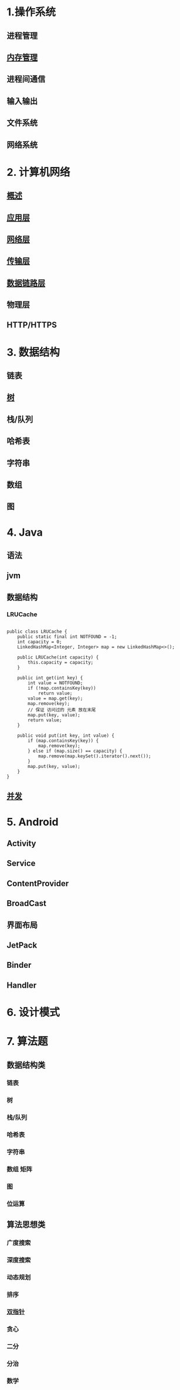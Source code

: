 # 1.操作系统

## 进程管理 

##  [内存管理](https://github.com/Gong-Shijie/developer-skillpoints/blob/master/source/%E5%86%85%E5%AD%98%E7%AE%A1%E7%90%86.md)

## 进程间通信

## 输入输出 

## 文件系统

## 网络系统 

# 2. 计算机网络 

## [概述](https://github.com/Gong-Shijie/developer-skillpoints/blob/master/source/%E7%BD%91%E7%BB%9C%E6%A6%82%E8%BF%B0.md)  

## [应用层](https://github.com/Gong-Shijie/developer-skillpoints/blob/master/source/%E5%BA%94%E7%94%A8%E5%B1%82.md)   

## [网络层](https://github.com/Gong-Shijie/developer-skillpoints/blob/master/source/%E7%BD%91%E7%BB%9C%E5%B1%82.md)   

## [传输层](https://github.com/Gong-Shijie/developer-skillpoints/blob/master/source/%E4%BC%A0%E8%BE%93%E5%B1%82.md)  

## [数据链路层](https://github.com/Gong-Shijie/developer-skillpoints/blob/master/source/%E6%95%B0%E6%8D%AE%E9%93%BE%E8%B7%AF%E5%B1%82.md)  

## 物理层

## HTTP/HTTPS

# 3. 数据结构 

## 链表 

## [树](https://github.com/Gong-Shijie/developer-skillpoints/blob/master/source/%E6%A0%91.md)

## 栈/队列 

## 哈希表 

## 字符串 

## 数组 

## 图 

# 4. Java

## 语法 

## jvm 

## 数据结构 

### LRUCache  
```

public class LRUCache {
    public static final int NOTFOUND = -1;
    int capacity = 0;
    LinkedHashMap<Integer, Integer> map = new LinkedHashMap<>();

    public LRUCache(int capacity) {
        this.capacity = capacity;
    }

    public int get(int key) {
        int value = NOTFOUND;
        if (!map.containsKey(key))
            return value;
        value = map.get(key);
        map.remove(key);
        // 保证 访问过的 元素 放在末尾
        map.put(key, value);
        return value;
    }

    public void put(int key, int value) {
        if (map.containsKey(key)) {
            map.remove(key);
        } else if (map.size() == capacity) {
            map.remove(map.keySet().iterator().next());
        }
        map.put(key, value);
    }
}

```

## [并发](https://github.com/Gong-Shijie/developer-skillpoints/blob/master/source/%E5%B9%B6%E5%8F%91.md)  

# 5. Android

## Activity 

## Service 

## ContentProvider 

## BroadCast 

## 界面布局 

## JetPack 

## Binder

## Handler 

# 6. 设计模式

# 7. 算法题

## 数据结构类 

### 链表 

### 树 

### 栈/队列 

### 哈希表 

### 字符串 

### 数组 矩阵 

### 图 

### 位运算 

## 算法思想类 

### 广度搜索 

### 深度搜索 

### 动态规划 

### 排序 

### [双指针](https://github.com/Gong-Shijie/developer-skillpoints/blob/master/source/%E5%8F%8C%E6%8C%87%E9%92%88.md)


### 贪心 

### 二分 

### 分治

### 数学

